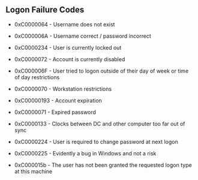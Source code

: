 
## Logon Failure Codes  

* 0xC0000064 - Username does not exist  

* 0xC000006A - Username correct / password incorrect  

* 0xC0000234 - User is currently locked out  

* 0xC0000072 - Account is currently disabled  

* 0xC000006F - User tried to logon outside of their day of week or time of day restrictions  

* 0xC0000070 - Workstation restrictions  

* 0xC00000193 - Account expiration  

* 0xC0000071 - Expired password  

* 0xC0000133 - Clocks between DC and other computer too far out of sync  

* 0xC0000224 - User is required to change password at next logon  

* 0xC0000225 - Evidently a bug in Windows and not a risk  

* 0xC000015b - The user has not been granted the requested logon type at this machine  
